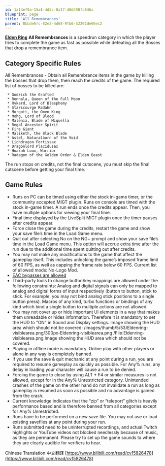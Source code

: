 ```yaml
---
id: 1a14ef9a-15a1-4d5c-8a17-d0d498fc846a
blueprint: page
title: 'All Remembrances'
parent: 8bbde6fc-82e3-4d68-9fb6-52202de06ec2
---
```

[**Elden Ring**](/eldenring)  **All Remembrances** is a speedrun category in which the player tries to complete the game as fast as possible while defeating all the Bosses that drop a remembrance item.

## Category Specific Rules

All Remembrances - Obtain all Remembrance items in the game by killing the bosses that drop them, then reach the credits of the game. The required list of bosses to be killed are:

```
 * Godrick the Grafted
 * Rennala, Queen of the Full Moon
 * Rykard, Lord of Blasphemy
 * Starscourge Radahn
 * Morgott, the Omen King
 * Mohg, Lord of Blood
 * Malenia, Blade of Miquella
 * Regal Ancestor Spirit
 * Fire Giant
 * Maliketh, the Black Blade
 * Astel, Naturalborn of the Void
 * Lichdragon Fortissax
 * Dragonlord Placidusax
 * Hoarah Loux, Warrior
 * Radagon of the Golden Order & Elden Beast
```

The run stops on credits, not the final cutscene, you must skip the final cutscene before getting your final time.

## Game Rules

- Runs on PC can be timed using either the stock in-game timer, or the community accepted MIGT plugin. Runs on console are timed with the stock in-game timer. A run ends once the credits appear. Then, you have multiple options for viewing your final time.
- Final time displayed by the LiveSplit MIGT plugin once the timer pauses after credits appear.
- Force close the game during the credits, restart the game and show your save file’s time in the Load Game menu.
- Quit out after selecting No on the NG+ prompt and show your save file’s time in the Load Game menu. This option will accrue extra time after the run due to the additional time spent quitting out after credits.
- You may not make any modifications to the game that affect the gameplay itself. This includes unlocking the game’s imposed frame limit of 60 FPS, as well as capping the frame rate below 60 FPS. Current list of allowed mods: No-Logo Mod.
- [EAC bypasses are allowed](https://soulsspeedruns.com/eldenring/eac-bypass/)
- Third-party tools to change button/key mappings are allowed under the following constraints: Analog and digital signals can only be mapped to analog and digital forms of input respectively (button to button, stick to stick. For example, you may not bind analog stick positions to a single button press). Macros of any kind, turbo functions or bindings of any kind which bind a single button to multiple actions are not allowed.
- You may not cover up or hide important UI elements in a way that makes them unreadable or hides information. Therefore it is mandatory to set the HUD to "ON" in Sound and Display settings. Image showing the HUD area which should not be covered: /images/thumb/5/53/Eldenring-visiblearea.png/300px-Eldenring-visiblearea.png /File:Eldenring-visiblearea.png Image showing the HUD area which should not be covered.
- Playing in offline mode is mandatory. Online play with other players or alone in any way is completely banned.
- If you use the save & quit mechanic at any point during a run, you are required to resume gameplay as quickly as possible. For Any% runs, any delay in loading your character will cause a run to be denied.
- Forcing the game to close by using ALT + F4 or similar measures is not allowed, except for in the Any% Unrestricted category. Unintended crashes of the game on the other hand do not invalidate a run as long as gameplay is resumed as soon as possible and no advantage is gained from the crash.
- Current knowledge indicates that the “zip” or “teleport” glitch is heavily performance based and is therefore banned from all categories except for Any% Unrestricted.
- Runs have to be performed on a new save file. You may not use or load existing savefiles at any point during your run.
- Runs submitted need to be uninterrupted recordings, and actual Twitch highlights or YouTube videos not blocked needlessly because of music, as they are permanent. Please try to set up the game sounds to where they are clearly audible for verifiers to hear.

Chinese Translation 中文翻译 [https://www.bilibili.com/read/cv15826478](https://www.bilibili.com/read/cv15826478)
